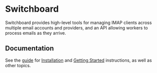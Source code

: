 # Switchboard

Switchboard provides high-level tools for managing IMAP clients across
multiple email accounts and providers, and an API allowing workers to
process emails as they arrive.

## Documentation

See the
[guide](https://bitbucket.org/thusfresh/imapswitchboard/src/master/guide/toc.md)
for
[Installation](https://bitbucket.org/thusfresh/imapswitchboard/src/master/guide/installation.md)
and
[Getting Started](https://bitbucket.org/thusfresh/imapswitchboard/src/master/guide/getting-started.md)
instructions, as well as other topics.
